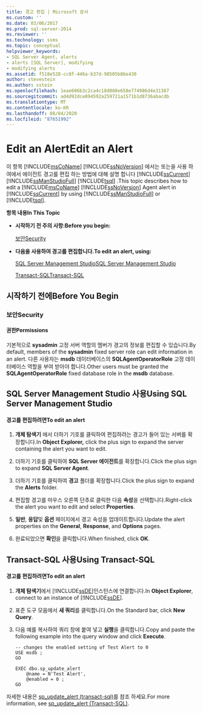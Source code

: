 ```yaml
---
title: 경고 편집 | Microsoft 문서
ms.custom: ''
ms.date: 03/06/2017
ms.prod: sql-server-2014
ms.reviewer: ''
ms.technology: ssms
ms.topic: conceptual
helpviewer_keywords:
- SQL Server Agent, alerts
- alerts [SQL Server], modifying
- modifying alerts
ms.assetid: f518e528-cc8f-446a-b37d-98505b86e430
author: stevestein
ms.author: sstein
ms.openlocfilehash: 1eae606b3c2ca4c18d088e650e774986d4e31387
ms.sourcegitcommit: ad4d92dce894592a259721a1571b1d8736abacdb
ms.translationtype: MT
ms.contentlocale: ko-KR
ms.lasthandoff: 08/04/2020
ms.locfileid: "87651992"
---
```

# <a name="edit-an-alert"></a><span data-ttu-id="29349-102">Edit an Alert</span><span class="sxs-lookup"><span data-stu-id="29349-102">Edit an Alert</span></span>
  <span data-ttu-id="29349-103">이 항목 [!INCLUDE[msCoName](../../includes/msconame-md.md)] [!INCLUDE[ssNoVersion](../../includes/ssnoversion-md.md)] 에서는 또는을 사용 하 여에서 에이전트 경고를 편집 하는 방법에 대해 설명 합니다 [!INCLUDE[ssCurrent](../../includes/sscurrent-md.md)] [!INCLUDE[ssManStudioFull](../../includes/ssmanstudiofull-md.md)] [!INCLUDE[tsql](../../includes/tsql-md.md)] .</span><span class="sxs-lookup"><span data-stu-id="29349-103">This topic describes how to edit a [!INCLUDE[msCoName](../../includes/msconame-md.md)] [!INCLUDE[ssNoVersion](../../includes/ssnoversion-md.md)] Agent alert in [!INCLUDE[ssCurrent](../../includes/sscurrent-md.md)] by using [!INCLUDE[ssManStudioFull](../../includes/ssmanstudiofull-md.md)] or [!INCLUDE[tsql](../../includes/tsql-md.md)].</span></span>  
  
 <span data-ttu-id="29349-104">**항목 내용**</span><span class="sxs-lookup"><span data-stu-id="29349-104">**In This Topic**</span></span>  
  
-   <span data-ttu-id="29349-105">**시작하기 전 주의 사항:**</span><span class="sxs-lookup"><span data-stu-id="29349-105">**Before you begin:**</span></span>  
  
     [<span data-ttu-id="29349-106">보안</span><span class="sxs-lookup"><span data-stu-id="29349-106">Security</span></span>](#Security)  
  
-   <span data-ttu-id="29349-107">**다음을 사용하여 경고를 편집합니다.**</span><span class="sxs-lookup"><span data-stu-id="29349-107">**To edit an alert, using:**</span></span>  
  
     [<span data-ttu-id="29349-108">SQL Server Management Studio</span><span class="sxs-lookup"><span data-stu-id="29349-108">SQL Server Management Studio</span></span>](#SSMSProcedure)  
  
     [<span data-ttu-id="29349-109">Transact-SQL</span><span class="sxs-lookup"><span data-stu-id="29349-109">Transact-SQL</span></span>](#TsqlProcedure)  
  
##  <a name="before-you-begin"></a><a name="BeforeYouBegin"></a> <span data-ttu-id="29349-110">시작하기 전에</span><span class="sxs-lookup"><span data-stu-id="29349-110">Before You Begin</span></span>  
  
###  <a name="security"></a><a name="Security"></a> <span data-ttu-id="29349-111">보안</span><span class="sxs-lookup"><span data-stu-id="29349-111">Security</span></span>  
  
####  <a name="permissions"></a><a name="Permissions"></a> <span data-ttu-id="29349-112">권한</span><span class="sxs-lookup"><span data-stu-id="29349-112">Permissions</span></span>  
 <span data-ttu-id="29349-113">기본적으로 **sysadmin** 고정 서버 역할의 멤버가 경고의 정보를 편집할 수 있습니다.</span><span class="sxs-lookup"><span data-stu-id="29349-113">By default, members of the **sysadmin** fixed server role can edit information in an alert.</span></span> <span data-ttu-id="29349-114">다른 사용자는 **msdb** 데이터베이스의 **SQLAgentOperatorRole** 고정 데이터베이스 역할을 부여 받아야 합니다.</span><span class="sxs-lookup"><span data-stu-id="29349-114">Other users must be granted the **SQLAgentOperatorRole** fixed database role in the **msdb** database.</span></span>  
  
##  <a name="using-sql-server-management-studio"></a><a name="SSMSProcedure"></a> <span data-ttu-id="29349-115">SQL Server Management Studio 사용</span><span class="sxs-lookup"><span data-stu-id="29349-115">Using SQL Server Management Studio</span></span>  
  
#### <a name="to-edit-an-alert"></a><span data-ttu-id="29349-116">경고를 편집하려면</span><span class="sxs-lookup"><span data-stu-id="29349-116">To edit an alert</span></span>  
  
1.  <span data-ttu-id="29349-117">**개체 탐색기** 에서 더하기 기호를 클릭하여 편집하려는 경고가 들어 있는 서버를 확장합니다.</span><span class="sxs-lookup"><span data-stu-id="29349-117">In **Object Explorer,** click the plus sign to expand the server containing the alert you want to edit.</span></span>  
  
2.  <span data-ttu-id="29349-118">더하기 기호를 클릭하여 **SQL Server 에이전트**를 확장합니다.</span><span class="sxs-lookup"><span data-stu-id="29349-118">Click the plus sign to expand **SQL Server Agent**.</span></span>  
  
3.  <span data-ttu-id="29349-119">더하기 기호를 클릭하여 **경고** 폴더를 확장합니다.</span><span class="sxs-lookup"><span data-stu-id="29349-119">Click the plus sign to expand the **Alerts** folder.</span></span>  
  
4.  <span data-ttu-id="29349-120">편집할 경고를 마우스 오른쪽 단추로 클릭한 다음 **속성**을 선택합니다.</span><span class="sxs-lookup"><span data-stu-id="29349-120">Right-click the alert you want to edit and select **Properties**.</span></span>  
  
5.  <span data-ttu-id="29349-121">**일반**, **응답**및 **옵션** 페이지에서 경고 속성을 업데이트합니다.</span><span class="sxs-lookup"><span data-stu-id="29349-121">Update the alert properties on the **General**, **Response**, and **Options** pages.</span></span>  
  
6.  <span data-ttu-id="29349-122">완료되었으면 **확인**을 클릭합니다.</span><span class="sxs-lookup"><span data-stu-id="29349-122">When finished, click **OK**.</span></span>  
  
##  <a name="using-transact-sql"></a><a name="TsqlProcedure"></a> <span data-ttu-id="29349-123">Transact-SQL 사용</span><span class="sxs-lookup"><span data-stu-id="29349-123">Using Transact-SQL</span></span>  
  
#### <a name="to-edit-an-alert"></a><span data-ttu-id="29349-124">경고를 편집하려면</span><span class="sxs-lookup"><span data-stu-id="29349-124">To edit an alert</span></span>  
  
1.  <span data-ttu-id="29349-125">**개체 탐색기**에서 [!INCLUDE[ssDE](../../includes/ssde-md.md)]인스턴스에 연결합니다.</span><span class="sxs-lookup"><span data-stu-id="29349-125">In **Object Explorer**, connect to an instance of [!INCLUDE[ssDE](../../includes/ssde-md.md)].</span></span>  
  
2.  <span data-ttu-id="29349-126">표준 도구 모음에서 **새 쿼리**를 클릭합니다.</span><span class="sxs-lookup"><span data-stu-id="29349-126">On the Standard bar, click **New Query**.</span></span>  
  
3.  <span data-ttu-id="29349-127">다음 예를 복사하여 쿼리 창에 붙여 넣고 **실행**을 클릭합니다.</span><span class="sxs-lookup"><span data-stu-id="29349-127">Copy and paste the following example into the query window and click **Execute**.</span></span>  
  
    ```  
    -- changes the enabled setting of Test Alert to 0  
    USE msdb ;  
    GO  
  
    EXEC dbo.sp_update_alert  
        @name = N'Test Alert',  
        @enabled = 0 ;  
    GO  
    ```  
  
 <span data-ttu-id="29349-128">자세한 내용은 [sp_update_alert &#40;transact-sql&#41;](/sql/relational-databases/system-stored-procedures/sp-update-alert-transact-sql)를 참조 하세요.</span><span class="sxs-lookup"><span data-stu-id="29349-128">For more information, see [sp_update_alert &#40;Transact-SQL&#41;](/sql/relational-databases/system-stored-procedures/sp-update-alert-transact-sql).</span></span>  
  
  
